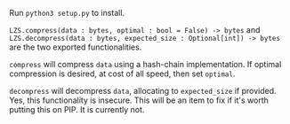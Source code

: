Run `python3 setup.py` to install. 

`LZS.compress(data : bytes, optimal : bool = False) -> bytes` and `LZS.decompress(data : bytes, expected_size : Optional[int]) -> bytes` are the two exported functionalities.

`compress` will compress `data` using a hash-chain implementation. If optimal compression is desired, at cost of all speed, then set `optimal`.

`decompress` will decompress `data`, allocating to `expected_size` if provided. Yes, this functionality is insecure. This will be an item to fix if it's worth putting this on PIP. It is currently not.